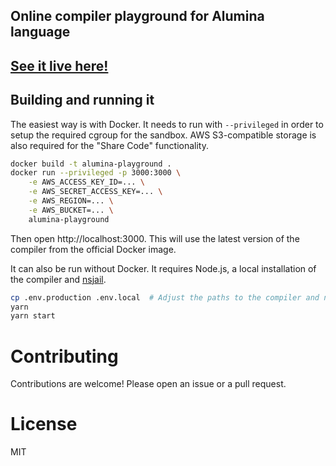 ## Online compiler playground for Alumina language

## [See it live here!](https://play.alumina-lang.net)

## Building and running it

The easiest way is with Docker. It needs to run with `--privileged` in order to setup the required cgroup for the sandbox. AWS S3-compatible storage is also required for the "Share Code" functionality.

```bash
docker build -t alumina-playground .
docker run --privileged -p 3000:3000 \
    -e AWS_ACCESS_KEY_ID=... \
    -e AWS_SECRET_ACCESS_KEY=... \
    -e AWS_REGION=... \
    -e AWS_BUCKET=... \
    alumina-playground
```

Then open http://localhost:3000. This will use the latest version of the compiler from the official Docker image.

It can also be run without Docker. It requires Node.js, a local installation of the compiler and [nsjail](https://github.com/google/nsjail).

```bash
cp .env.production .env.local  # Adjust the paths to the compiler and nsjail and add AWS credentials
yarn
yarn start
```

# Contributing

Contributions are welcome! Please open an issue or a pull request.

# License

MIT
